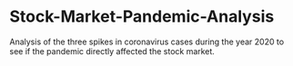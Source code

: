 # Stock-Market-Pandemic-Analysis
Analysis of the three spikes in coronavirus cases during the year 2020 to see if the pandemic directly affected the stock market.
